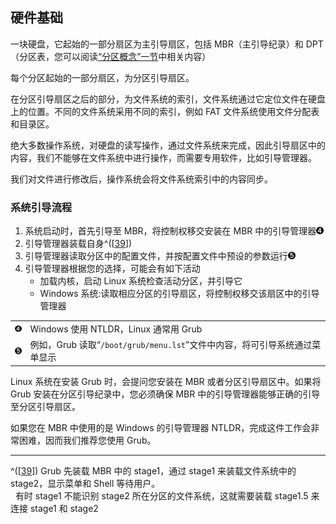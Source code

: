 ## 硬件基础

一块硬盘，它起始的一部分扇区为主引导扇区，包括 MBR（主引导纪录）和
DPT（分区表，您可以阅读[“分区概念”一节](ch08.md#partition "分区概念")中相关内容）

每个分区起始的一部分扇区，为分区引导扇区。

在分区引导扇区之后的部分，为文件系统的索引，文件系统通过它定位文件在硬盘上的位置。不同的文件系统采用不同的索引，例如
FAT 文件系统使用文件分配表和目录区。

绝大多数操作系统，对硬盘的读写操作，通过文件系统来完成，因此引导扇区中的内容，我们不能够在文件系统中进行操作，而需要专用软件，比如引导管理器。

我们对文件进行修改后，操作系统会将文件系统索引中的内容同步。

### 系统引导流程

1.  系统启动时，首先引导至 MBR，将控制权移交安装在 MBR
    中的引导管理器![4](images/callouts/4.png)
2.  引导管理器装载自身^(\[[39](#ftn.grub-stage)\])
3.  引导管理器读取分区中的配置文件，并按配置文件中预设的参数运行![5](images/callouts/5.png)
4.  引导管理器根据您的选择，可能会有如下活动
    - 加载内核，启动 Linux 系统检查活动分区，并引导它
    - Windows
      系统:读取相应分区的引导扇区，将控制权移交该扇区中的引导管理器

|                                         |                                                                            |
|:----------------------------------------|:------|
| [![4](images/callouts/4.png)](#grub-11) | Windows 使用 NTLDR，Linux 通常用 Grub                                      |
| [![5](images/callouts/5.png)](#grub-12) | 例如，Grub 读取“`/boot/grub/menu.lst`”文件中内容，将可引导系统通过菜单显示 |

Linux 系统在安装 Grub 时，会提问您安装在 MBR 或者分区引导扇区中。如果将
Grub 安装在分区引导纪录中，您必须确保 MBR
中的引导管理器能够正确的引导至分区引导扇区。

如果您在 MBR 中使用的是 Windows 的引导管理器
NTLDR，完成这件工作会非常困难，因而我们推荐您使用 Grub。

---

^(\[[39](#grub-stage)\]) Grub 先装载 MBR 中的 stage1，通过 stage1
来装载文件系统中的 stage2，显示菜单和 Shell 等待用户。  
  有时 stage1 不能识别 stage2 所在分区的文件系统，这就需要装载 stage1.5
来连接 stage1 和 stage2
